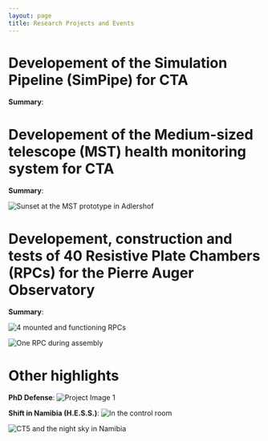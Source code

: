 ```yaml
---
layout: page
title: Research Projects and Events
---
```


# Developement of the Simulation Pipeline (SimPipe) for CTA
**Summary**:

# Developement of the Medium-sized telescope (MST) health monitoring system for CTA
**Summary**: 

![Sunset at the MST prototype in Adlershof](figs/mst.png)

# Developement, construction and tests of 40 Resistive Plate Chambers (RPCs) for the Pierre Auger Observatory
**Summary**: 

![4 mounted and functioning RPCs ](figs/RPC.png)

![One RPC during assembly](figs/RPC2.png)

# Other highlights
**PhD Defense**: 
![Project Image 1](figs/defense.png)

**Shift in Namibia (H.E.S.S.)**: 
![In the control room](figs/shift.png)

![CT5 and the night sky in Namibia](figs/CT5.png)

